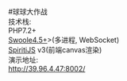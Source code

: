 #球球大作战
<br>
技术栈:
<br>
PHP7.2+
<br>
<a href="https://www.swoole.com/">Swoole4.5+</a>>(多进程, WebSocket)
<br>
<a href="https://spritejs.org/">SpiritiJS</a> v3(前端canvas渲染)
<br>
演示地址:
<br>
http://39.96.4.47:8002/